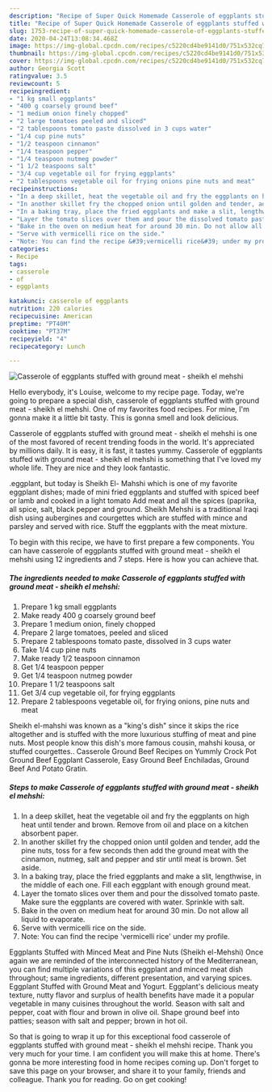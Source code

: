 ```yaml
---
description: "Recipe of Super Quick Homemade Casserole of eggplants stuffed with ground meat - sheikh el mehshi"
title: "Recipe of Super Quick Homemade Casserole of eggplants stuffed with ground meat - sheikh el mehshi"
slug: 1753-recipe-of-super-quick-homemade-casserole-of-eggplants-stuffed-with-ground-meat-sheikh-el-mehshi
date: 2020-04-24T13:08:34.468Z
image: https://img-global.cpcdn.com/recipes/c5220cd4be9141d0/751x532cq70/casserole-of-eggplants-stuffed-with-ground-meat-sheikh-el-mehshi-recipe-main-photo.jpg
thumbnail: https://img-global.cpcdn.com/recipes/c5220cd4be9141d0/751x532cq70/casserole-of-eggplants-stuffed-with-ground-meat-sheikh-el-mehshi-recipe-main-photo.jpg
cover: https://img-global.cpcdn.com/recipes/c5220cd4be9141d0/751x532cq70/casserole-of-eggplants-stuffed-with-ground-meat-sheikh-el-mehshi-recipe-main-photo.jpg
author: Georgia Scott
ratingvalue: 3.5
reviewcount: 5
recipeingredient:
- "1 kg small eggplants"
- "400 g coarsely ground beef"
- "1 medium onion finely chopped"
- "2 large tomatoes peeled and sliced"
- "2 tablespoons tomato paste dissolved in 3 cups water"
- "1/4 cup pine nuts"
- "1/2 teaspoon cinnamon"
- "1/4 teaspoon pepper"
- "1/4 teaspoon nutmeg powder"
- "1 1/2 teaspoons salt"
- "3/4 cup vegetable oil for frying eggplants"
- "2 tablespoons vegetable oil for frying onions pine nuts and meat"
recipeinstructions:
- "In a deep skillet, heat the vegetable oil and fry the eggplants on high heat until tender and brown. Remove from oil and place on a kitchen absorbent paper."
- "In another skillet fry the chopped onion until golden and tender, add the pine nuts, toss for a few seconds then add the ground meat with the cinnamon, nutmeg, salt and pepper and stir until meat is brown. Set aside."
- "In a baking tray, place the fried eggplants and make a slit, lengthwise, in the middle of each one. Fill each eggplant with enough ground meat."
- "Layer the tomato slices over them and pour the dissolved tomato paste. Make sure the eggplants are covered with water. Sprinkle with salt."
- "Bake in the oven on medium heat for around 30 min. Do not allow all liquid to evaporate."
- "Serve with vermicelli rice on the side."
- "Note: You can find the recipe &#39;vermicelli rice&#39; under my profile."
categories:
- Recipe
tags:
- casserole
- of
- eggplants

katakunci: casserole of eggplants 
nutrition: 220 calories
recipecuisine: American
preptime: "PT40M"
cooktime: "PT37M"
recipeyield: "4"
recipecategory: Lunch

---
```



![Casserole of eggplants stuffed with ground meat - sheikh el mehshi](https://img-global.cpcdn.com/recipes/c5220cd4be9141d0/751x532cq70/casserole-of-eggplants-stuffed-with-ground-meat-sheikh-el-mehshi-recipe-main-photo.jpg)

Hello everybody, it's Louise, welcome to my recipe page. Today, we're going to prepare a special dish, casserole of eggplants stuffed with ground meat - sheikh el mehshi. One of my favorites food recipes. For mine, I'm gonna make it a little bit tasty. This is gonna smell and look delicious.

Casserole of eggplants stuffed with ground meat - sheikh el mehshi is one of the most favored of recent trending foods in the world. It's appreciated by millions daily. It is easy, it is fast, it tastes yummy. Casserole of eggplants stuffed with ground meat - sheikh el mehshi is something that I've loved my whole life. They are nice and they look fantastic.

.eggplant, but today is Sheikh El- Mahshi which is one of my favorite eggplant dishes; made of mini fried eggplants and stuffed with spiced beef or lamb and cooked in a light tomato Add meat and all the spices (paprika, all spice, salt, black pepper and ground. Sheikh Mehshi is a traditional Iraqi dish using aubergines and courgettes which are stuffed with mince and parsley and served with rice. Stuff the eggplants with the meat mixture.


To begin with this recipe, we have to first prepare a few components. You can have casserole of eggplants stuffed with ground meat - sheikh el mehshi using 12 ingredients and 7 steps. Here is how you can achieve that.

<!--inarticleads1-->

##### The ingredients needed to make Casserole of eggplants stuffed with ground meat - sheikh el mehshi:

1. Prepare 1 kg small eggplants
1. Make ready 400 g coarsely ground beef
1. Prepare 1 medium onion, finely chopped
1. Prepare 2 large tomatoes, peeled and sliced
1. Prepare 2 tablespoons tomato paste, dissolved in 3 cups water
1. Take 1/4 cup pine nuts
1. Make ready 1/2 teaspoon cinnamon
1. Get 1/4 teaspoon pepper
1. Get 1/4 teaspoon nutmeg powder
1. Prepare 1 1/2 teaspoons salt
1. Get 3/4 cup vegetable oil, for frying eggplants
1. Prepare 2 tablespoons vegetable oil, for frying onions, pine nuts and meat


Sheikh el-mahshi was known as a &#34;king&#39;s dish&#34; since it skips the rice altogether and is stuffed with the more luxurious stuffing of meat and pine nuts. Most people know this dish&#39;s more famous cousin, mahshi kousa, or stuffed courgettes.. Casserole Ground Beef Recipes on Yummly Crock Pot Ground Beef Eggplant Casserole, Easy Ground Beef Enchiladas, Ground Beef And Potato Gratin. 

<!--inarticleads2-->

##### Steps to make Casserole of eggplants stuffed with ground meat - sheikh el mehshi:

1. In a deep skillet, heat the vegetable oil and fry the eggplants on high heat until tender and brown. Remove from oil and place on a kitchen absorbent paper.
1. In another skillet fry the chopped onion until golden and tender, add the pine nuts, toss for a few seconds then add the ground meat with the cinnamon, nutmeg, salt and pepper and stir until meat is brown. Set aside.
1. In a baking tray, place the fried eggplants and make a slit, lengthwise, in the middle of each one. Fill each eggplant with enough ground meat.
1. Layer the tomato slices over them and pour the dissolved tomato paste. Make sure the eggplants are covered with water. Sprinkle with salt.
1. Bake in the oven on medium heat for around 30 min. Do not allow all liquid to evaporate.
1. Serve with vermicelli rice on the side.
1. Note: You can find the recipe &#39;vermicelli rice&#39; under my profile.


Eggplants Stuffed with Minced Meat and Pine Nuts (Sheikh el-Mehshi) Once again we are reminded of the interconnected history of the Mediterranean, you can find multiple variations of this eggplant and minced meat dish throughout; same ingredients, different presentation, and varying spices. Eggplant Stuffed with Ground Meat and Yogurt. Eggplant&#39;s delicious meaty texture, nutty flavor and surplus of health benefits have made it a popular vegetable in many cuisines throughout the world. Season with salt and pepper, coat with flour and brown in olive oil. Shape ground beef into patties; season with salt and pepper; brown in hot oil. 

So that is going to wrap it up for this exceptional food casserole of eggplants stuffed with ground meat - sheikh el mehshi recipe. Thank you very much for your time. I am confident you will make this at home. There's gonna be more interesting food in home recipes coming up. Don't forget to save this page on your browser, and share it to your family, friends and colleague. Thank you for reading. Go on get cooking!
